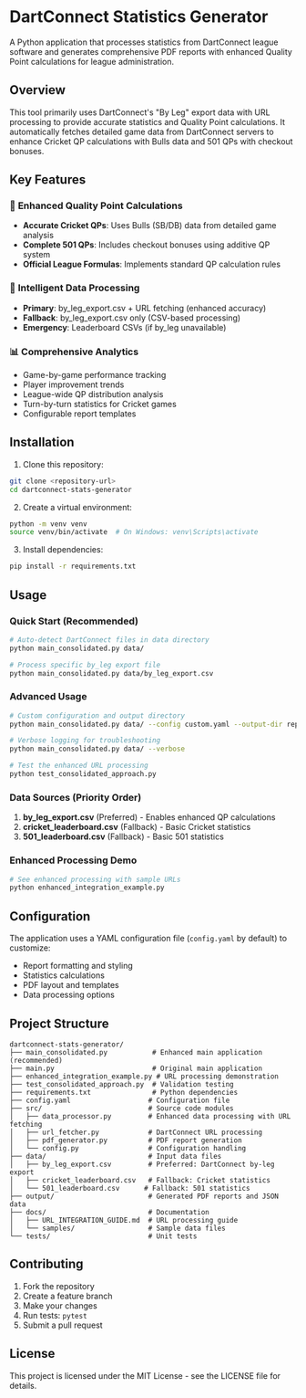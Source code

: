 # DartConnect Statistics Generator

A Python application that processes statistics from DartConnect league software and generates comprehensive PDF reports with enhanced Quality Point calculations for league administration.

## Overview

This tool primarily uses DartConnect's "By Leg" export data with URL processing to provide accurate statistics and Quality Point calculations. It automatically fetches detailed game data from DartConnect servers to enhance Cricket QP calculations with Bulls data and 501 QPs with checkout bonuses.

## Key Features

### 🎯 **Enhanced Quality Point Calculations**
- **Accurate Cricket QPs**: Uses Bulls (SB/DB) data from detailed game analysis
- **Complete 501 QPs**: Includes checkout bonuses using additive QP system
- **Official League Formulas**: Implements standard QP calculation rules

### 🔗 **Intelligent Data Processing**
- **Primary**: by_leg_export.csv + URL fetching (enhanced accuracy)
- **Fallback**: by_leg_export.csv only (CSV-based processing)
- **Emergency**: Leaderboard CSVs (if by_leg unavailable)

### 📊 **Comprehensive Analytics**
- Game-by-game performance tracking
- Player improvement trends
- League-wide QP distribution analysis
- Turn-by-turn statistics for Cricket games
- Configurable report templates

## Installation

1. Clone this repository:
```bash
git clone <repository-url>
cd dartconnect-stats-generator
```

2. Create a virtual environment:
```bash
python -m venv venv
source venv/bin/activate  # On Windows: venv\Scripts\activate
```

3. Install dependencies:
```bash
pip install -r requirements.txt
```

## Usage

### Quick Start (Recommended)
```bash
# Auto-detect DartConnect files in data directory
python main_consolidated.py data/

# Process specific by_leg export file
python main_consolidated.py data/by_leg_export.csv
```

### Advanced Usage
```bash
# Custom configuration and output directory
python main_consolidated.py data/ --config custom.yaml --output-dir reports/

# Verbose logging for troubleshooting
python main_consolidated.py data/ --verbose

# Test the enhanced URL processing
python test_consolidated_approach.py
```

### Data Sources (Priority Order)
1. **by_leg_export.csv** (Preferred) - Enables enhanced QP calculations
2. **cricket_leaderboard.csv** (Fallback) - Basic Cricket statistics
3. **501_leaderboard.csv** (Fallback) - Basic 501 statistics

### Enhanced Processing Demo
```bash
# See enhanced processing with sample URLs
python enhanced_integration_example.py
```

## Configuration

The application uses a YAML configuration file (`config.yaml` by default) to customize:
- Report formatting and styling
- Statistics calculations
- PDF layout and templates
- Data processing options

## Project Structure

```
dartconnect-stats-generator/
├── main_consolidated.py           # Enhanced main application (recommended)
├── main.py                        # Original main application  
├── enhanced_integration_example.py # URL processing demonstration
├── test_consolidated_approach.py  # Validation testing
├── requirements.txt               # Python dependencies
├── config.yaml                   # Configuration file
├── src/                          # Source code modules
│   ├── data_processor.py         # Enhanced data processing with URL fetching
│   ├── url_fetcher.py            # DartConnect URL processing
│   ├── pdf_generator.py          # PDF report generation
│   └── config.py                 # Configuration handling
├── data/                         # Input data files
│   ├── by_leg_export.csv         # Preferred: DartConnect by-leg export
│   ├── cricket_leaderboard.csv   # Fallback: Cricket statistics
│   └── 501_leaderboard.csv      # Fallback: 501 statistics
├── output/                       # Generated PDF reports and JSON data
├── docs/                         # Documentation
│   ├── URL_INTEGRATION_GUIDE.md  # URL processing guide
│   └── samples/                  # Sample data files
└── tests/                        # Unit tests
```

## Contributing

1. Fork the repository
2. Create a feature branch
3. Make your changes
4. Run tests: `pytest`
5. Submit a pull request

## License

This project is licensed under the MIT License - see the LICENSE file for details.